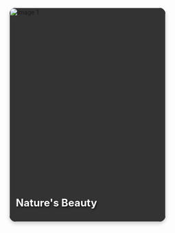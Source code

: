 <!DOCTYPE html>
<html lang="en">
<head>
  <meta charset="UTF-8">
  <meta name="viewport" content="width=device-width, initial-scale=1.0">
  <title>Responsive Image Carousel</title>
  <style>
    * {
      margin: 0;
      padding: 0;
      box-sizing: border-box;
    }

    body {
      font-family: Arial, sans-serif;
      background-color: #f5f5f5;
      display: flex;
      justify-content: center;
      align-items: center;
      height: 100vh;
      margin: 0;
    }

    .carousel-container {
      width: 90%;
      max-width: 1000px;
      height: 500px;
      position: relative;
      overflow: hidden;
      border-radius: 15px;
      background: #333;
      box-shadow: 0 4px 10px rgba(0, 0, 0, 0.2);
    }

    .carousel {
      display: flex;
      transition: transform 1s ease-in-out;
      height: 100%;
    }

    .carousel .slide {
      min-width: 100%;
      height: 100%;
      position: relative;
    }

    .carousel img {
      width: 100%;
      height: 100%;
      object-fit: cover;
      border-radius: 15px;
    }

    /* Navigation Arrows */
    .arrow {
      position: absolute;
      top: 50%;
      transform: translateY(-50%);
      font-size: 2rem;
      color: white;
      background-color: rgba(0, 0, 0, 0.5);
      padding: 15px;
      cursor: pointer;
      border: none;
      border-radius: 50%;
      transition: background-color 0.3s;
    }

    .prev {
      left: 15px;
    }

    .next {
      right: 15px;
    }

    .arrow:hover {
      background-color: rgba(0, 0, 0, 0.7);
    }

    /* Dot Navigation */
    .dots {
      position: absolute;
      bottom: 15px;
      left: 50%;
      transform: translateX(-50%);
      display: flex;
      justify-content: center;
      gap: 10px;
    }

    .dot {
      width: 15px;
      height: 15px;
      background-color: rgba(255, 255, 255, 0.6);
      border-radius: 50%;
      cursor: pointer;
      transition: background-color 0.3s;
    }

    .dot.active {
      background-color: rgba(255, 255, 255, 1);
    }

    .dot:hover {
      background-color: rgba(255, 255, 255, 0.9);
    }

    /* Caption Style */
    .caption {
      position: absolute;
      bottom: 30px;
      left: 15px;
      color: white;
      font-size: 24px;
      font-weight: bold;
      text-shadow: 2px 2px 4px rgba(0, 0, 0, 0.7);
    }

    /* Responsive Styles */
    @media (max-width: 768px) {
      .carousel-container {
        height: 400px;
      }

      .caption {
        font-size: 20px;
      }

      .arrow {
        font-size: 1.5rem;
        padding: 10px;
      }

      .dot {
        width: 12px;
        height: 12px;
      }
    }

    @media (max-width: 480px) {
      .carousel-container {
        height: 300px;
      }

      .caption {
        font-size: 16px;
      }

      .arrow {
        font-size: 1.2rem;
        padding: 8px;
      }

      .dot {
        width: 10px;
        height: 10px;
      }
    }
  </style>
</head>
<body>

  <div class="carousel-container">
    <div class="carousel">
      <div class="slide">
        <img src="images/image1.jpg" alt="Image 1">
        <div class="caption">Nature's Beauty</div>
      </div>
      <div class="slide">
        <img src="images/image2.jpg" alt="Image 2">
        <div class="caption">Stunning Wildlife</div>
      </div>
      <div class="slide">
        <img src="images/image3.jpg" alt="Image 3">
        <div class="caption">Exploring the Outdoors</div>
      </div>
      <div class="slide">
        <img src="images/image4.jpg" alt="Image 4">
        <div class="caption">Wonders of the Wild</div>
      </div>
      <div class="slide">
        <img src="images/image5.jpg" alt="Image 5">
        <div class="caption">Beautiful Landscapes</div>
      </div>
    </div>

    <!-- Navigation Arrows -->
    <button class="arrow prev" onclick="moveSlide(-1)">&#10094;</button>
    <button class="arrow next" onclick="moveSlide(1)">&#10095;</button>

    <!-- Dot Navigation -->
    <div class="dots">
      <span class="dot" onclick="currentSlide(1)"></span>
      <span class="dot" onclick="currentSlide(2)"></span>
      <span class="dot" onclick="currentSlide(3)"></span>
      <span class="dot" onclick="currentSlide(4)"></span>
      <span class="dot" onclick="currentSlide(5)"></span>
    </div>
  </div>

  <script>
    let currentIndex = 0;

    const slides = document.querySelectorAll(".carousel .slide");
    const dots = document.querySelectorAll(".dot");

    function showSlide(index) {
      if (index >= slides.length) {
        currentIndex = 0;
      } else if (index < 0) {
        currentIndex = slides.length - 1;
      } else {
        currentIndex = index;
      }

      // Hide all images
      slides.forEach((slide) => slide.style.display = 'none');
      
      // Show the current image
      slides[currentIndex].style.display = 'block';

      // Update dots
      dots.forEach(dot => dot.classList.remove("active"));
      dots[currentIndex].classList.add("active");
    }

    function moveSlide(direction) {
      showSlide(currentIndex + direction);
    }

    function currentSlide(index) {
      showSlide(index - 1);
    }

    // Auto-slide every 5 seconds
    setInterval(() => moveSlide(1), 5000);

    showSlide(currentIndex); // Initial slide
  </script>

</body>
</html>
